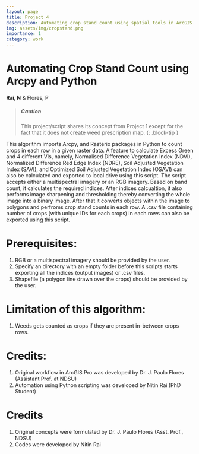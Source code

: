 ```yaml
---
layout: page
title: Project 4
description: Automating crop stand count using spatial tools in ArcGIS Pro
img: assets/img/cropstand.png
importance: 1
category: work
---
```


# Automating Crop Stand Count using Arcpy and Python
<b>Rai, N</b> & Flores, P

> ##### Caution
> This project/script shares its concept from Project 1 except for the fact that it does not create weed prescription map.
{: .block-tip }

This algorithm imports Arcpy, and Rasterio packages in Python to count crops in each row in a given raster data. A feature to calculate Excess Green and 4 different VIs, namely, Normalised Difference Vegetation Index (NDVI), Normalized Difference Red Edge Index (NDRE), Soil Adjusted Vegetation Index (SAVI), and Optimized Soil Adjusted Vegetation Index (OSAVI) can also be calculated and exported to local drive using this script. The script accepts either a multispectral imagery or an RGB imagery. Based on band count, it calculates the required indices. After indices calcualtion, it also performs image sharpening and thresholding thereby converting the whole image into a binary image. After that it converts objects within the image to polygons and perfroms crop stand counts in each row. A .csv file containing number of crops (with unique IDs for each crops) in each rows can also be exported using this script. 

# Prerequisites: 
1. RGB or a multispectral imagery should be provided by the user.
2. Specify an directory with an empty folder before this scripts starts exporting all the indices (output images) or .csv files.
3. Shapefile (a polygon line drawn over the crops) should be provided by the user.

# Limitation of this algorithm: 
1. Weeds gets counted as crops if they are present in-between crops rows.

# Credits:
1. Original workflow in ArcGIS Pro was developed by Dr. J. Paulo Flores (Assistant Prof. at NDSU)
2. Automation using Python scripting was developed by Nitin Rai (PhD Student)

# Credits
1. Original concepts were formulated by Dr. J. Paulo Flores (Asst. Prof., NDSU)
2. Codes were developed by Nitin Rai
